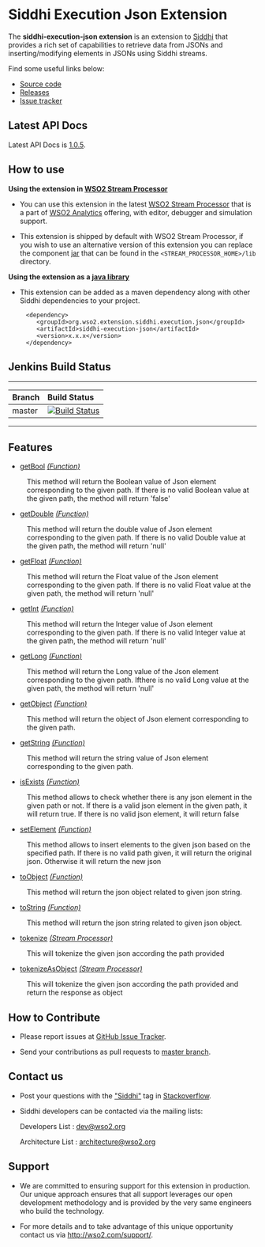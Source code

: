 Siddhi Execution Json Extension
======================================

The **siddhi-execution-json extension** is an extension to <a target="_blank" href="https://wso2.github.io/siddhi">Siddhi</a> that provides a rich set of capabilities to retrieve data from JSONs and inserting/modifying elements in JSONs using Siddhi streams.

Find some useful links below:

* <a target="_blank" href="https://github.com/wso2-extensions/siddhi-execution-json">Source code</a>
* <a target="_blank" href="https://github.com/wso2-extensions/siddhi-execution-json/releases">Releases</a>
* <a target="_blank" href="https://github.com/wso2-extensions/siddhi-execution-json/issues">Issue tracker</a>

## Latest API Docs 

Latest API Docs is <a target="_blank" href="https://wso2-extensions.github.io/siddhi-execution-json/api/1.0.5">1.0.5</a>.

## How to use 

**Using the extension in <a target="_blank" href="https://github.com/wso2/product-sp">WSO2 Stream Processor</a>**

* You can use this extension in the latest <a target="_blank" href="https://github.com/wso2/product-sp/releases">WSO2 Stream Processor</a> that is a part of <a target="_blank" href="http://wso2.com/analytics?utm_source=gitanalytics&utm_campaign=gitanalytics_Jul17">WSO2 Analytics</a> offering, with editor, debugger and simulation support. 

* This extension is shipped by default with WSO2 Stream Processor, if you wish to use an alternative version of this extension you can replace the component <a target="_blank" href="https://github.com/wso2-extensions/siddhi-execution-json/releases">jar</a> that can be found in the `<STREAM_PROCESSOR_HOME>/lib` 
directory.

**Using the extension as a <a target="_blank" href="https://wso2.github.io/siddhi/documentation/running-as-a-java-library">java library</a>**

* This extension can be added as a maven dependency along with other Siddhi dependencies to your project.

```
     <dependency>
        <groupId>org.wso2.extension.siddhi.execution.json</groupId>
        <artifactId>siddhi-execution-json</artifactId>
        <version>x.x.x</version>
     </dependency>
```

## Jenkins Build Status

---

|  Branch | Build Status |
| :------ |:------------ | 
| master  | [![Build Status](https://wso2.org/jenkins/view/All%20Builds/job/siddhi/job/siddhi-execution-json/badge/icon)](https://wso2.org/jenkins/view/All%20Builds/job/siddhi/job/siddhi-execution-json/) |

---


## Features

* <a target="_blank" href="https://wso2-extensions.github.io/siddhi-execution-json/api/1.0.5/#getbool-function">getBool</a> *<a target="_blank" href="https://wso2.github.io/siddhi/documentation/siddhi-4.0/#function">(Function)</a>*<br><div style="padding-left: 1em;"><p>This method will return the Boolean value of Json element corresponding to the given path. If there is no valid Boolean value at the given path, the method will return 'false'</p></div>
* <a target="_blank" href="https://wso2-extensions.github.io/siddhi-execution-json/api/1.0.5/#getdouble-function">getDouble</a> *<a target="_blank" href="https://wso2.github.io/siddhi/documentation/siddhi-4.0/#function">(Function)</a>*<br><div style="padding-left: 1em;"><p>This method will return the double value of Json element corresponding to the given path. If there is no valid Double value at the given path, the method will return 'null'</p></div>
* <a target="_blank" href="https://wso2-extensions.github.io/siddhi-execution-json/api/1.0.5/#getfloat-function">getFloat</a> *<a target="_blank" href="https://wso2.github.io/siddhi/documentation/siddhi-4.0/#function">(Function)</a>*<br><div style="padding-left: 1em;"><p>This method will return the Float value of the Json element corresponding to the given path. If there is no valid Float value at the given path, the method will return 'null'</p></div>
* <a target="_blank" href="https://wso2-extensions.github.io/siddhi-execution-json/api/1.0.5/#getint-function">getInt</a> *<a target="_blank" href="https://wso2.github.io/siddhi/documentation/siddhi-4.0/#function">(Function)</a>*<br><div style="padding-left: 1em;"><p>This method will return the Integer value of Json element corresponding to the given path. If there is no valid Integer value at the given path, the method will return 'null'</p></div>
* <a target="_blank" href="https://wso2-extensions.github.io/siddhi-execution-json/api/1.0.5/#getlong-function">getLong</a> *<a target="_blank" href="https://wso2.github.io/siddhi/documentation/siddhi-4.0/#function">(Function)</a>*<br><div style="padding-left: 1em;"><p>This method will return the Long value of the Json element corresponding to the given path. Ifthere is no valid Long value at the given path, the method will return 'null'</p></div>
* <a target="_blank" href="https://wso2-extensions.github.io/siddhi-execution-json/api/1.0.5/#getobject-function">getObject</a> *<a target="_blank" href="https://wso2.github.io/siddhi/documentation/siddhi-4.0/#function">(Function)</a>*<br><div style="padding-left: 1em;"><p>This method will return the object of Json element corresponding to the given path.</p></div>
* <a target="_blank" href="https://wso2-extensions.github.io/siddhi-execution-json/api/1.0.5/#getstring-function">getString</a> *<a target="_blank" href="https://wso2.github.io/siddhi/documentation/siddhi-4.0/#function">(Function)</a>*<br><div style="padding-left: 1em;"><p>This method will return the string value of Json element corresponding to the given path.</p></div>
* <a target="_blank" href="https://wso2-extensions.github.io/siddhi-execution-json/api/1.0.5/#isexists-function">isExists</a> *<a target="_blank" href="https://wso2.github.io/siddhi/documentation/siddhi-4.0/#function">(Function)</a>*<br><div style="padding-left: 1em;"><p>This method allows to check whether there is any json element in the given path or not. If there is a valid json element in the given path, it will return true. If there is no valid json element, it will return false</p></div>
* <a target="_blank" href="https://wso2-extensions.github.io/siddhi-execution-json/api/1.0.5/#setelement-function">setElement</a> *<a target="_blank" href="https://wso2.github.io/siddhi/documentation/siddhi-4.0/#function">(Function)</a>*<br><div style="padding-left: 1em;"><p>This method allows to insert elements to the given json based on the specified path. If there is no valid path given, it will return the original json. Otherwise it will return the new json</p></div>
* <a target="_blank" href="https://wso2-extensions.github.io/siddhi-execution-json/api/1.0.5/#toobject-function">toObject</a> *<a target="_blank" href="https://wso2.github.io/siddhi/documentation/siddhi-4.0/#function">(Function)</a>*<br><div style="padding-left: 1em;"><p>This method will return the json object related to given json string.</p></div>
* <a target="_blank" href="https://wso2-extensions.github.io/siddhi-execution-json/api/1.0.5/#tostring-function">toString</a> *<a target="_blank" href="https://wso2.github.io/siddhi/documentation/siddhi-4.0/#function">(Function)</a>*<br><div style="padding-left: 1em;"><p>This method will return the json string related to given json object.</p></div>
* <a target="_blank" href="https://wso2-extensions.github.io/siddhi-execution-json/api/1.0.5/#tokenize-stream-processor">tokenize</a> *<a target="_blank" href="https://wso2.github.io/siddhi/documentation/siddhi-4.0/#stream-processor">(Stream Processor)</a>*<br><div style="padding-left: 1em;"><p>This will tokenize the given json according the path provided</p></div>
* <a target="_blank" href="https://wso2-extensions.github.io/siddhi-execution-json/api/1.0.5/#tokenizeasobject-stream-processor">tokenizeAsObject</a> *<a target="_blank" href="https://wso2.github.io/siddhi/documentation/siddhi-4.0/#stream-processor">(Stream Processor)</a>*<br><div style="padding-left: 1em;"><p>This will tokenize the given json according the path provided and return the response as object</p></div>

## How to Contribute
 
  * Please report issues at <a target="_blank" href="https://github.com/wso2-extensions/siddhi-execution-json/issues">GitHub Issue Tracker</a>.
  
  * Send your contributions as pull requests to <a target="_blank" href="https://github.com/wso2-extensions/siddhi-execution-json/tree/master">master branch</a>. 
 
## Contact us 

 * Post your questions with the <a target="_blank" href="http://stackoverflow.com/search?q=siddhi">"Siddhi"</a> tag in <a target="_blank" href="http://stackoverflow.com/search?q=siddhi">Stackoverflow</a>. 
 
 * Siddhi developers can be contacted via the mailing lists:
 
    Developers List   : [dev@wso2.org](mailto:dev@wso2.org)
    
    Architecture List : [architecture@wso2.org](mailto:architecture@wso2.org)
 
## Support 

* We are committed to ensuring support for this extension in production. Our unique approach ensures that all support leverages our open development methodology and is provided by the very same engineers who build the technology. 

* For more details and to take advantage of this unique opportunity contact us via <a target="_blank" href="http://wso2.com/support?utm_source=gitanalytics&utm_campaign=gitanalytics_Jul17">http://wso2.com/support/</a>.
